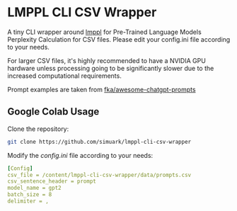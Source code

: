 # LMPPL CLI CSV Wrapper

A tiny CLI wrapper around [lmppl](https://github.com/asahi417/lmppl) for Pre-Trained Language Models Perplexity Calculation for CSV files. Please edit your config.ini file according to your needs.

For larger CSV files, it's highly recommended to have a NVIDIA GPU hardware unless processing going to be significantly slower due to the increased computational requirements.

Prompt examples are taken from [fka/awesome-chatgpt-prompts](https://huggingface.co/datasets/fka/awesome-chatgpt-prompts)

## Google Colab Usage

Clone the repository:

```bash
git clone https://github.com/simuark/lmppl-cli-csv-wrapper
```

Modify the _config.ini_ file according to your needs:

```yaml
[Config]
csv_file = /content/lmppl-cli-csv-wrapper/data/prompts.csv
csv_sentence_header = prompt
model_name = gpt2
batch_size = 8
delimiter = ,
```
